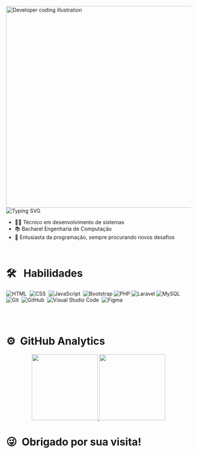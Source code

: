 <!-- Imagem ilustrativa à direita -->
<img align="right" height="550em" src="https://i.pinimg.com/originals/e8/f4/53/e8f453469a3ec97ecd354df465d73913.gif" alt="Developer coding illustration"/>

<div id="toc">
  <ul style="list-style: none;">
    <summary>
    <p align="left">
      <img src="https://readme-typing-svg.herokuapp.com?font=Fira+Code&size=24&pause=1000&color=F7F7F7&width=435&lines=Hi,+i'm+Gabriel+Yoshino;Desenvolvedor+Web" alt="Typing SVG" />
    </p>
    </summary>
  </ul>
</div>

- 👨‍🎓 Técnico em desenvolvimento de sistemas
- 📚 Bacharel Engenharia de Computação
- 💬 Entusiasta da programação, sempre procurando novos desafios

<br>

<div id="toc">
  <ul style="list-style: none;">
    <summary>
      <h1>🛠 &nbsp; Habilidades</h1>
    </summary>
  </ul>
</div>

![HTML](https://img.shields.io/badge/-HTML-05122A?style=flat&logo=HTML5)&nbsp;
![CSS](https://img.shields.io/badge/-CSS-05122A?style=flat&logo=CSS3&logoColor=1572B6)&nbsp;
![JavaScript](https://img.shields.io/badge/-JavaScript-05122A?style=flat&logo=javascript)&nbsp;
![Bootstrap](https://img.shields.io/badge/-Bootstrap-05122A?style=flat&logo=bootstrap)
![PHP](https://img.shields.io/badge/-PHP-05122A?style=flat&logo=php&logoColor=white)
![Laravel](https://img.shields.io/badge/-Laravel-05122A?style=flat&logo=laravel&logoColor=white)
![MySQL](https://img.shields.io/badge/-MySQL-05122A?style=flat&logo=mysql&logoColor=white)
![Git](https://img.shields.io/badge/-Git-05122A?style=flat&logo=git)&nbsp;
![GitHub](https://img.shields.io/badge/-GitHub-05122A?style=flat&logo=github)&nbsp;
![Visual Studio Code](https://img.shields.io/badge/-Visual%20Studio%20Code-05122A?style=flat&logo=visual-studio-code&logoColor=007ACC)&nbsp;
![Figma](https://img.shields.io/badge/-Figma-05122A?style=flat&logo=figma&logoColor=white)

<br><br>

<div id="toc">
  <ul style="list-style: none;">
    <summary>
      <h1>⚙️ &nbsp;GitHub Analytics</h1>
    </summary>
  </ul>
</div>

<p align="center">
  <a href="https://github.com/Gabrielhyds">
    <img height="180em" src="https://github-readme-stats-eight-theta.vercel.app/api?username=Gabrielhyds&show_icons=true&theme=vision-friendly-dark&include_all_commits=true&count_private=true"/>
    <img height="180em" src="https://github-readme-stats-eight-theta.vercel.app/api/top-langs/?username=Gabrielhyds&layout=compact&langs_count=8&theme=vision-friendly-dark"/>
  </a>
</p>

<div id="toc">
  <ul style="list-style: none;">
    <summary>
      <h1>😜 &nbsp;Obrigado por sua visita!</h1>
    </summary>
  </ul>
</div>
